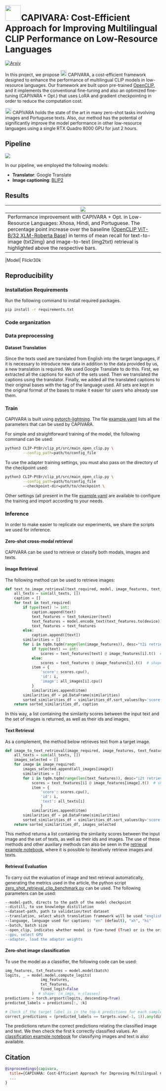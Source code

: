 # <img src="assets/capivara.png" style="width:50px; margin-right:-5px"> CAPIVARA: Cost-Efficient Approach for Improving Multilingual CLIP Performance on Low-Resource Languages

[![Arxiv](http://img.shields.io/badge/Arxiv-2023-B31B1B.svg)](https://arxiv.org/abs/2310.13683)

In this project, we propose <img src="assets/capivara.png" style="width:20px"> CAPIVARA, a cost-efficient framework
designed to enhance the performance of multilingual CLIP models in low-resource languages. Our framework are built upon
pre-trained [OpenCLIP](https://github.com/mlfoundations/open_clip/tree/main#openclip), and it implements the
conventional fine-tuning and also an optimized fine-tuning (CAPIVARA + Opt.) that uses LoRA and gradient checkpointing in order to reduce 
the computation cost.

<img src="assets/capivara.png" style="width:20px"> CAPIVARA holds the state of the art in many zero-shot tasks involving 
images and Portuguese texts. Also, our method has the potential of significantly improve the model performance in other 
low-resource languages using a single RTX Quadro 8000 GPU for just 2 hours.

## Pipeline
<img src="assets/pipeline.png" >

In our pipeline, we employed the following models:

+ **Translator**: Google Translate
+ **Image captioning**: [BLIP2](https://huggingface.co/Salesforce/blip2-opt-2.7b-coco)

## Results

| <img src="assets/low-resource-lang.png" >                                                                                                                                                                                                                                                                                                                                                                       |
|-----------------------------------------------------------------------------------------------------------------------------------------------------------------------------------------------------------------------------------------------------------------------------------------------------------------------------------------------------------------------------------------------------------------|
| Performance improvement with CAPIVARA + Opt. in Low-Resource Languages: Xhosa, Hindi, and Portuguese. The percentage point increase over the baseline ([OpenCLIP ViT-B/32 XLM-Roberta Base](https://huggingface.co/laion/CLIP-ViT-B-32-xlm-roberta-base-laion5B-s13B-b90k)) in terms of mean recall for text-to-image (txt2img) and image-to-text (img2txt) retrieval is highlighted above the respective bars. |


|Model| Flickr30k
## Reproducibility

### Installation Requirements
Run the following command to install required packages.

```bash
pip install -r requirements.txt
```

### Code organization

### Data preprocessing
#### Dataset Translation

Since the texts used are translated from English into the target languages, if it is necessary to introduce new data in addition to the data provided by us, a new translation is required. We used Google Translate to do this. First, we extracted all the captions for each of the sets used. Then we translated the captions using the translator. Finally, we added all the translated captions to their original bases with the tag of the language used. All sets are kept in the original format of the bases to make it easier for users who already use them.

### Train

CAPIVARA is built using [pytorch-lightning](https://lightning.ai/docs/pytorch/stable/). The file [example.yaml](https://github.com/hiaac-nlp/CAPIVARA/blob/main/clip_pt/experiment_setup/example.yaml) lists all the parameters that can be used by CAPIVARA.

For simple and straightforward training of the model, the following command can be used:
```bash
python3 CLIP-PtBr/clip_pt/src/main_open_clip.py \
		--config_path=path/to/config_file
```
To use the adapter training settings, you must also pass on the directory of the checkpoint used:
```bash
python3 CLIP-PtBr/clip_pt/src/main_open_clip.py \
		--config_path=path/to/config_file
		--checkpoint-dir=path/to/checkpoint \
```
Other settings (all present in the file [example.yaml](https://github.com/hiaac-nlp/CAPIVARA/blob/main/clip_pt/experiment_setup/example.yaml) are available to configure the training and import according to your needs.

### Inference
In order to make easier to replicate our experiments, we share the scripts we used for inference.

#### Zero-shot cross-modal retrieval
CAPIVARA can be used to retrieve or classify both modals, images and texts.

#### Image Retrieval

The following method can be used to retrieve images:

```python
def text_to_image_retrieval(text_required, model, image_features, text_features, all_images, all_texts):
    all_texts = sum(all_texts, [])
    caption = []
    for text in text_required:
        if type(text) != int:
            caption.append(text)
            text_features = text_tokenizer(text)
            text_features = model.encode_text(text_features.to(device))
            text_features = text_features
        else:
            caption.append([text])
        similarities = []
        for i in tqdm.tqdm(range(len(image_features)), desc="t2i retrieval"):
            if type(text) == int:
                scores = text_features[text] @ image_features[i].t()  # shape: [batch_size, batch_size]
            else:
                scores = text_features @ image_features[i].t()  # shape: [batch_size, batch_size]
            item = {
                'score': scores.cpu(),
                'id': i,
                'image': all_images[i].cpu()
            }
            similarities.append(item)
        similarities_df = pd.DataFrame(similarities)
        sorted_similarities_df = similarities_df.sort_values(by='score', ascending=False)
    return sorted_similarities_df, caption
```

In this way, a list containing the similarity scores between the input text and the set of images is returned, as well as their ids and images.

#### Text Retrieval
As a complement, the method below retrieves text from a target image.

```python
def image_to_text_retrieval(image_required, image_features, text_features, all_images, all_texts):
    all_texts = sum(all_texts, [])
    images_selected = []
    for image in image_required:
        images_selected.append(all_images[image])
        similarities = []
        for i in tqdm.tqdm(range(len(text_features)), desc="i2t retrieval"):
            scores = text_features[i] @ image_features[image].t()  # shape: [batch_size, batch_size]
            item = {
                'score': scores.cpu(),
                'id': i,
                'text': all_texts[i]
                }
            similarities.append(item)
        similarities_df = pd.DataFrame(similarities)
        sorted_similarities_df = similarities_df.sort_values(by='score', ascending=False)
    return sorted_similarities_df, images_selected
```

This method returns a list containing the similarity scores between the input image and the set of texts, as well as their ids and images.
The use of these methods and other auxiliary methods can also be seen in the [retrieval example notebook](link), where it is possible to iteratively retrieve images and texts.

#### Retrieval Evaluation

To carry out the evaluation of image and text retrieval automatically, generating the metrics used in the article, the python script [zero_shot_retrieval_clip_benchmark.py](https://github.com/hiaac-nlp/CAPIVARA/blob/main/clip_pt/src/evaluate/zero_shot_retrieval_clip_benchmark.py) can be used.
The following parameters can be used:

```bash
--model-path, directs to the path of the model checkpoint
--distill, to use knowledge distillation
--dataset-path, path to validation/test dataset
--translation, select which translation framework will be used "english", "marian", "google" (default)
--language, language used for captions: "en" (default), "xh", "hi"
--batch, batch size
--open_clip, indicates whether model is fine-tuned (True) or is the original OpenCLIP (False)")
--gpu, select GPU
--adapter, load the adapter weights
```

#### Zero-shot image classification
To use the model as a classifier, the following code can be used:

```python
img_features, txt_features = model.model(batch)
logits, _ = model.model.compute_logits(
                img_features,
                txt_features,
                fixed_logit=False
            )  # shape: [n_imgs, n_classes]
predictions = torch.argsort(logits, descending=True)
predicted_labels = predictions[:, :k]

# Check if the target label is in the top-k predictions for each sample
correct_predictions = (predicted_labels == targets.view(-1, 1)).any(dim=1)

```

The predictions return the correct predictions relating the classified image and text. We then check the first k correctly classified values.
An [classification example notebook](link) for classifying images and text is also available.

## Citation
```bibtex
@inproceedings{capivara,
  title={CAPIVARA: Cost-Efficient Approach for Improving Multilingual CLIP Performance on Low-Resource Languages},
  ...
}
`